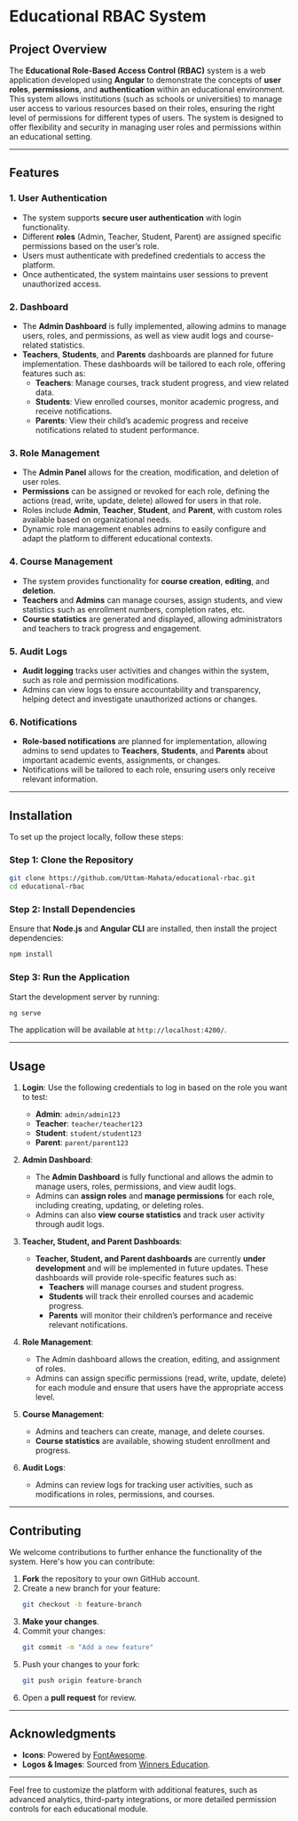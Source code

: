 # Educational RBAC System

## Project Overview

The **Educational Role-Based Access Control (RBAC)** system is a web application developed using **Angular** to demonstrate the concepts of **user roles**, **permissions**, and **authentication** within an educational environment. This system allows institutions (such as schools or universities) to manage user access to various resources based on their roles, ensuring the right level of permissions for different types of users. The system is designed to offer flexibility and security in managing user roles and permissions within an educational setting.

---

## Features

### 1. **User Authentication**
   - The system supports **secure user authentication** with login functionality.
   - Different **roles** (Admin, Teacher, Student, Parent) are assigned specific permissions based on the user’s role.
   - Users must authenticate with predefined credentials to access the platform.
   - Once authenticated, the system maintains user sessions to prevent unauthorized access.

### 2. **Dashboard**
   - The **Admin Dashboard** is fully implemented, allowing admins to manage users, roles, and permissions, as well as view audit logs and course-related statistics.
   - **Teachers**, **Students**, and **Parents** dashboards are planned for future implementation. These dashboards will be tailored to each role, offering features such as:
     - **Teachers**: Manage courses, track student progress, and view related data.
     - **Students**: View enrolled courses, monitor academic progress, and receive notifications.
     - **Parents**: View their child’s academic progress and receive notifications related to student performance.

### 3. **Role Management**
   - The **Admin Panel** allows for the creation, modification, and deletion of user roles.
   - **Permissions** can be assigned or revoked for each role, defining the actions (read, write, update, delete) allowed for users in that role.
   - Roles include **Admin**, **Teacher**, **Student**, and **Parent**, with custom roles available based on organizational needs.
   - Dynamic role management enables admins to easily configure and adapt the platform to different educational contexts.

### 4. **Course Management**
   - The system provides functionality for **course creation**, **editing**, and **deletion**.
   - **Teachers** and **Admins** can manage courses, assign students, and view statistics such as enrollment numbers, completion rates, etc.
   - **Course statistics** are generated and displayed, allowing administrators and teachers to track progress and engagement.

### 5. **Audit Logs**
   - **Audit logging** tracks user activities and changes within the system, such as role and permission modifications.
   - Admins can view logs to ensure accountability and transparency, helping detect and investigate unauthorized actions or changes.

### 6. **Notifications**
   - **Role-based notifications** are planned for implementation, allowing admins to send updates to **Teachers**, **Students**, and **Parents** about important academic events, assignments, or changes.
   - Notifications will be tailored to each role, ensuring users only receive relevant information.

---

## Installation

To set up the project locally, follow these steps:

### Step 1: Clone the Repository
```bash
git clone https://github.com/Uttam-Mahata/educational-rbac.git
cd educational-rbac
```

### Step 2: Install Dependencies
Ensure that **Node.js** and **Angular CLI** are installed, then install the project dependencies:
```bash
npm install
```

### Step 3: Run the Application
Start the development server by running:
```bash
ng serve
```
The application will be available at `http://localhost:4200/`.

---

## Usage

1. **Login**: Use the following credentials to log in based on the role you want to test:
   - **Admin**: `admin/admin123`
   - **Teacher**: `teacher/teacher123`
   - **Student**: `student/student123`
   - **Parent**: `parent/parent123`

2. **Admin Dashboard**:
   - The **Admin Dashboard** is fully functional and allows the admin to manage users, roles, permissions, and view audit logs.
   - Admins can **assign roles** and **manage permissions** for each role, including creating, updating, or deleting roles.
   - Admins can also **view course statistics** and track user activity through audit logs.
   
3. **Teacher, Student, and Parent Dashboards**:
   - **Teacher, Student, and Parent dashboards** are currently **under development** and will be implemented in future updates. These dashboards will provide role-specific features such as:
     - **Teachers** will manage courses and student progress.
     - **Students** will track their enrolled courses and academic progress.
     - **Parents** will monitor their children’s performance and receive relevant notifications.

4. **Role Management**:
   - The Admin dashboard allows the creation, editing, and assignment of roles.
   - Admins can assign specific permissions (read, write, update, delete) for each module and ensure that users have the appropriate access level.

5. **Course Management**:
   - Admins and teachers can create, manage, and delete courses.
   - **Course statistics** are available, showing student enrollment and progress.

6. **Audit Logs**:
   - Admins can review logs for tracking user activities, such as modifications in roles, permissions, and courses.

---

## Contributing

We welcome contributions to further enhance the functionality of the system. Here's how you can contribute:

1. **Fork** the repository to your own GitHub account.
2. Create a new branch for your feature:
   ```bash
   git checkout -b feature-branch
   ```
3. **Make your changes**.
4. Commit your changes:
   ```bash
   git commit -m "Add a new feature"
   ```
5. Push your changes to your fork:
   ```bash
   git push origin feature-branch
   ```
6. Open a **pull request** for review.

---

## Acknowledgments

- **Icons**: Powered by [FontAwesome](https://fontawesome.com/).
- **Logos & Images**: Sourced from [Winners Education](https://winnerseducation.org/).

---

Feel free to customize the platform with additional features, such as advanced analytics, third-party integrations, or more detailed permission controls for each educational module.
